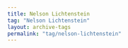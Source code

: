 ```yaml
---
title: Nelson Lichtenstein
tag: "Nelson Lichtenstein"
layout: archive-tags
permalink: "tag/nelson-lichtenstein"
---
```

